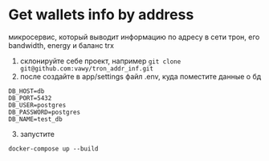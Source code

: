 # Get wallets info by address
микросервис, который выводит информацию по адресу в сети трон, его bandwidth, energy и баланс trx

1) склонируйте себе проект, например
```git clone git@github.com:vawy/tron_addr_inf.git```
2) после создайте в app/settings файл .env, куда поместите данные о бд
```bazaar
DB_HOST=db
DB_PORT=5432
DB_USER=postgres
DB_PASSWORD=postgres
DB_NAME=test_db
```
3) запустите
```bazaar
docker-compose up --build
```
